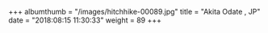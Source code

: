 +++
albumthumb = "/images/hitchhike-00089.jpg"
title = "Akita Odate , JP"
date = "2018:08:15 11:30:33"
weight = 89
+++
